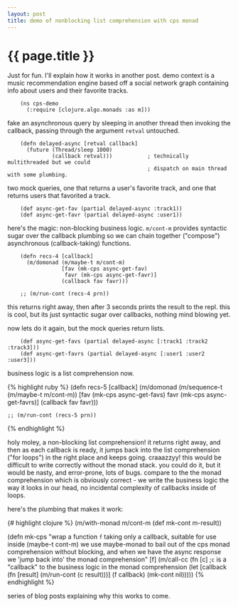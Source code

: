 ```yaml
---
layout: post
title: demo of nonblocking list comprehension with cps monad
---
```


# {{ page.title }}

Just for fun. I'll explain how it works in another post. demo context is a music recommendation engine based off a social network graph containing info about users and their favorite tracks.

```
    (ns cps-demo
      (:require [clojure.algo.monads :as m]))
```

fake an asynchronous query by sleeping in another thread then invoking the callback, passing through the argument `retval` untouched.

```
    (defn delayed-async [retval callback]
      (future (Thread/sleep 1000)
              (callback retval)))           ; technically multithreaded but we could
                                            ; dispatch on main thread with some plumbing.
```

two mock queries, one that returns a user's favorite track, and one that returns users that favorited a track.

```
    (def async-get-fav (partial delayed-async :track1))
    (def async-get-favr (partial delayed-async :user1))
```

here's the magic: non-blocking business logic. `m/cont-m` provides syntactic sugar over the callback plumbing so we can chain together ("compose") asynchronous (callback-taking) functions.

```
    (defn recs-4 [callback]
      (m/domonad (m/maybe-t m/cont-m)
                 [fav (mk-cps async-get-fav)
                  favr (mk-cps async-get-favr)]
                 (callback fav favr)))

    ;; (m/run-cont (recs-4 prn))
```

this returns right away, then after 3 seconds prints the result to the repl. this is cool, but its just syntactic sugar over callbacks, nothing mind blowing yet.

now lets do it again, but the mock queries return lists.

```
    (def async-get-favs (partial delayed-async [:track1 :track2 :track3]))
    (def async-get-favrs (partial delayed-async [:user1 :user2 :user3]))
```

business logic is a list comprehension now.

{% highlight ruby %}
    (defn recs-5 [callback]
      (m/domonad (m/sequence-t (m/maybe-t m/cont-m))
                 [fav (mk-cps async-get-favs)
                  favr (mk-cps async-get-favrs)]
                 (callback fav favr)))

    ;; (m/run-cont (recs-5 prn))
{% endhighlight %}

holy moley, a non-blocking list comprehension! it returns right away, and then as each callback is ready, it jumps back into the list comprehension ("for loops") in the right place and keeps going. craaazzyy! this would be difficult to write correctly without the monad stack. you could do it, but it would be nasty, and error-prone, lots of bugs. compare to the the monad comprehension which is obviously correct - we write the business logic the way it looks in our head, no incidental complexity of callbacks inside of loops.

here's the plumbing that makes it work:

{# highlight clojure %}
(m/with-monad m/cont-m
  (def mk-cont m-result))

(defn mk-cps
  "wrap a function `f` taking only a callback, suitable for use inside (maybe-t cont-m)
   we use maybe-monad to bail out of the cps monad comprehension without blocking, and
   when we have the async response we 'jump back into' the monad comprehension"
  [f]
  (m/call-cc
   (fn [c] ;`c` is a "callback" to the business logic in the monad comprehension
     (let [callback (fn [result]
                      (m/run-cont (c result)))]
       (f callback)
       (mk-cont nil)))))
{% endhighlight %}

series of blog posts explaining why this works to come.
